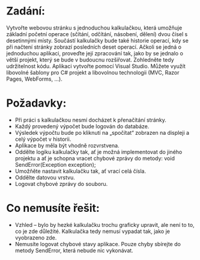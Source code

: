 # Zadání:
Vytvořte webovou stránku s jednoduchou kalkulačkou, která umožňuje základní početní
operace (sčítání, odčítání, násobení, dělení) dvou čísel s desetinnými místy.
Součástí kalkulačky bude také historie operací, kdy se při načtení stránky zobrazí posledních
deset operací.
Ačkoli se jedná o jednoduchou aplikaci, proveďte její zpracování tak, jako by se jednalo o větší
projekt, který se bude v budoucnu rozšiřovat. Zohledněte tedy udržitelnost kódu.
Aplikaci vytvořte pomocí Visual Studio. Můžete využít libovolné šablony pro C# projekt a
libovolnou technologii (MVC, Razor Pages, WebForms, ...).

# Požadavky:
- Při práci s kalkulačkou nesmí docházet k přenačítání stránky.
- Každý provedený výpočet bude logován do databáze.
- Výsledek výpočtu bude po kliknutí na „spočítat“ zobrazen na displeji a celý výpočet
v historii.
- Aplikace by měla být vhodně rozvrstvena.
- Oddělte logiku kalkulačky tak, ať je možná implementovat do jiného projektu a ať je
schopna vracet chybové zprávy do metody: void SendError(Exception exception);
- Umožňěte nastavit kalkulačku tak, ať vrací celá čísla.
- Oddělte datovou vrstvu.
- Logovat chybové zprávy do souboru.

# Co nemusíte řešit:
- Vzhled – bylo by hezké kalkulačku trochu graficky upravit, ale není to to, co je zde důležité.
Kalkulačka tedy nemusí vypadat tak, jako je vyobrazeno zde.
- Nemusíte logovat chybové stavy aplikace. Pouze chyby sbírejte do metody SendError,
která nebude nic vykonávat.
